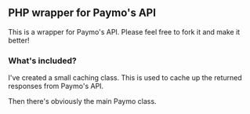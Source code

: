 ## PHP wrapper for Paymo's API

This is a wrapper for Paymo's API. Please feel free to fork it and make it better!

### What's included?

I've created a small caching class. This is used to cache up the returned responses from Paymo's API.

Then there's obviously the main Paymo class.
